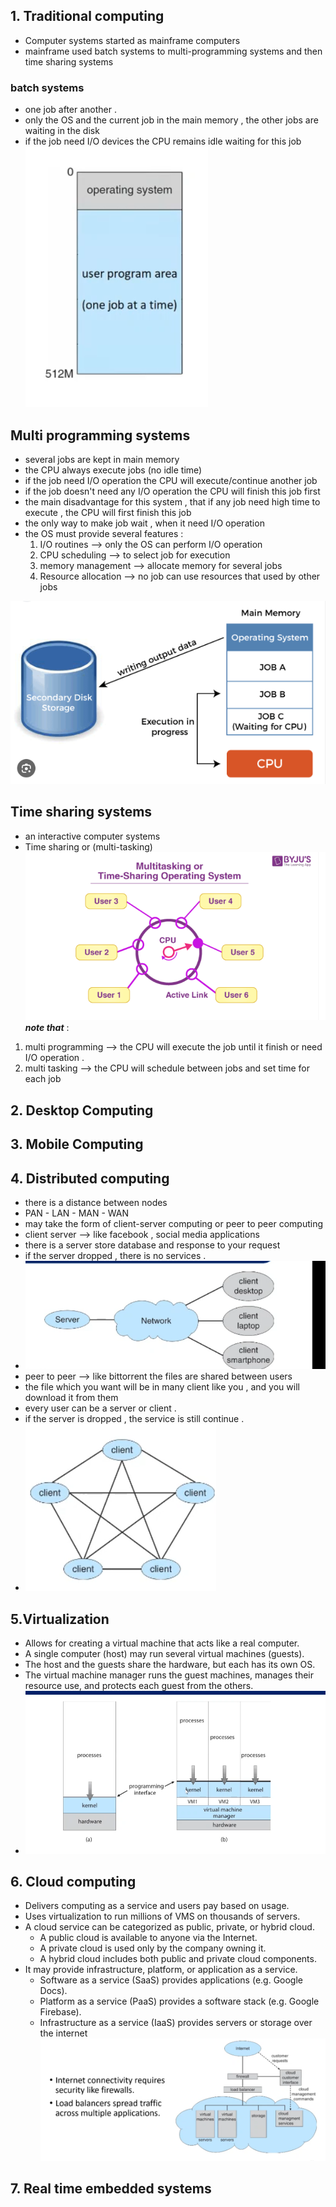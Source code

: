 ## 1. Traditional computing 
- Computer systems started as  mainframe computers 
- mainframe used batch systems to multi-programming systems and then time sharing systems
### batch systems 
- one job after another .
- only the OS and the current job in the main memory , the other jobs are waiting in the disk 
- if the job need I/O devices the CPU remains idle waiting for this job
 ![screen](./images/5.1.png)
## Multi programming systems 
- several jobs are kept in main memory 
- the CPU always execute jobs (no idle time)
- if the job need I/O operation the CPU will execute/continue  another job 
- if the job doesn't need any I/O operation the CPU will finish this job first 
- the main disadvantage for this system , that if any job need high time to execute , the CPU will first finish this job 
- the only way to make job wait , when it need I/O operation
- the OS must provide several features :
  1. I/O routines --> only the OS can perform I/O operation 
  2. CPU scheduling --> to select job for execution 
  3. memory management --> allocate memory for several jobs 
  4. Resource allocation --> no job can use resources that used by other jobs 

![screen](./images/5.2.png)
## Time sharing systems 
- an interactive computer systems 
- Time sharing or (multi-tasking)
![screen](./images/5.3.png)
***note that*** :
1. multi programming --> the CPU will execute the job until it finish or need I/O operation .
2. multi tasking --> the CPU will schedule between jobs and set time for each job 

## 2. Desktop Computing
## 3. Mobile Computing
## 4. Distributed computing 
- there is a distance between nodes 
- PAN - LAN - MAN - WAN 
- may take the form of client-server computing or peer to peer computing 
- client server --> like facebook , social media applications 
- there is a server store database and response to your request 
- if the server dropped , there is no services .
- ![screen](./images/5.4.png)
- peer to peer --> like  bittorrent the files are shared between users 
- the file which you want will be in many client like you , and you will download it from them 
- every user can be a server or client .
- if the server is dropped , the service is still continue .
- ![screen](./images/5.5.png)
## 5.Virtualization 
- Allows for creating a virtual machine that acts like a real computer.
- A single computer (host) may run several virtual machines (guests).
- The host and the guests share the hardware, but each has its own OS.
- The virtual machine manager runs the guest machines, manages their resource use, and protects each guest from the others.
- ![screen](./images/5.6.png)

## 6. Cloud computing 
- Delivers computing as a service and users pay based on usage. 
- Uses virtualization to run millions of VMS on thousands of servers.
-  A cloud service can be categorized as public, private, or hybrid cloud. 
	-  A public cloud is available to anyone via the Internet. 
	- A private cloud is used only by the company owning it. 
	- A hybrid cloud includes both public and private cloud components. 
- It may provide infrastructure, platform, or application as a service.
	 - Software as a service (SaaS) provides applications (e.g. Google Docs). 
	 - Platform as a service (PaaS) provides a software stack (e.g. Google Firebase).
	 - Infrastructure as a service (IaaS) provides servers or storage over the internet
![screen](./images/5.7.png)

## 7. Real time embedded systems 
